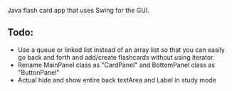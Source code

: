 Java flash card app that uses Swing for the GUI.  
## Todo:
* Use a queue or linked list instead of an array list so that you can easily go back and forth and add/create flashcards without using iterator.
* Rename MainPanel class as "CardPanel" and BottomPanel class as "ButtonPanel"
* Actual hide and show entire back textArea and Label in study mode
